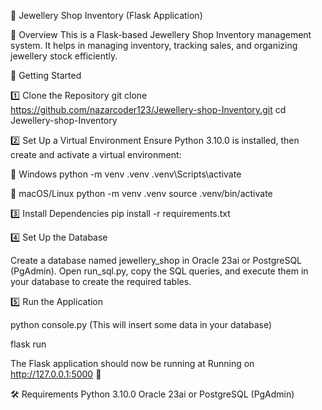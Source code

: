 <!-- # Jewellery-shop-Inventory using flask

> To run this in your local system 

> git clone https://github.com/nazarcoder123/Jewellery-shop-Inventory.git

> pip install -r requirements.txt

> create a database name jewellery_shop in your database(Oracle 23ai or PgAdmin)

> Then copy the query from run_sql.py to database execute it. Hence your tables are created

> Then execute this command in your vs code terminal python console.py

> Last but not the least flask run

Note: you should have python version 3.10.0 install in your system
      And create a virtual Env with py==3.10.0 & activate it (.venv\Scripts\activate).   -->


💎 Jewellery Shop Inventory (Flask Application)

📌 Overview
This is a Flask-based Jewellery Shop Inventory management system. It helps in managing inventory, tracking sales, and organizing jewellery stock efficiently.

🚀 Getting Started

1️⃣ Clone the Repository
git clone https://github.com/nazarcoder123/Jewellery-shop-Inventory.git
cd Jewellery-shop-Inventory

2️⃣ Set Up a Virtual Environment
Ensure Python 3.10.0 is installed, then create and activate a virtual environment:

🔹 Windows
python -m venv .venv
.venv\Scripts\activate

🔹 macOS/Linux
python -m venv .venv
source .venv/bin/activate

3️⃣ Install Dependencies
pip install -r requirements.txt

4️⃣ Set Up the Database

Create a database named jewellery_shop in Oracle 23ai or PostgreSQL (PgAdmin).
Open run_sql.py, copy the SQL queries, and execute them in your database to create the required tables.

5️⃣ Run the Application

python console.py (This will insert some data in your database)

flask run

The Flask application should now be running at Running on http://127.0.0.1:5000  🎉

🛠 Requirements
Python 3.10.0
Oracle 23ai or PostgreSQL (PgAdmin)